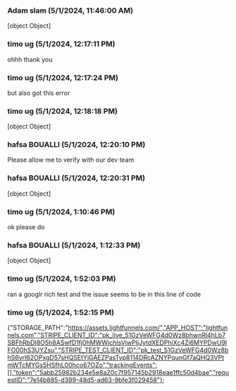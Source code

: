 ### Adam slam (5/1/2024, 11:46:00 AM)

[object Object]

### timo ug (5/1/2024, 12:17:11 PM)

ohhh thank you

### timo ug (5/1/2024, 12:17:24 PM)

but also got this error

### timo ug (5/1/2024, 12:18:18 PM)

[object Object]

### hafsa BOUALLI (5/1/2024, 12:20:10 PM)

Please allow me to verify with our dev team

### hafsa BOUALLI (5/1/2024, 12:20:31 PM)

[object Object]

### timo ug (5/1/2024, 1:10:46 PM)

ok please do

### hafsa BOUALLI (5/1/2024, 1:12:33 PM)

[object Object]

### timo ug (5/1/2024, 1:52:03 PM)

ran a googlr rich test and the issue seems to be in this line of code

### timo ug (5/1/2024, 1:52:15 PM)

{"STORAGE_PATH":"https://assets.lightfunnels.com/","APP_HOST":"lightfunnels.com","STRIPE_CLIENT_ID":"pk_live_51GzVeWFG4d0Wz8bhwnRl4hLb7SBFhRbDI8O5h8ASwfD1fj0hMWWjchlsVjwPIjJytdXEDPhiXc4Zi6MYPDwU9lFO00hS3UYZsu","STRIPE_TEST_CLIENT_ID":"pk_test_51GzVeWFG4d0Wz8bhS6vrI62OPxgD57sHQSEtYjGAEZPasTvp8114DRcAZNYPqunGf7aQHQ3VPtmWTcMYGs5HSfhL00hco67OZo","trackingEvents":[],"token":"5abb25982b234e5e8a20c7f957145b2918eae1ffc50d4bae","requestID":"7e14b885-d399-48d5-ad63-9bfe3f029458"};
						</script>
				<script type="application/ld+json">
					{
						"@context": "https://schema.org/",
						"@type": "website",
						"name": "undefined",
						"image": [""],
						"description": "",
						"aggregateRating": {
							"@type": "AggregateRating",
							"ratingValue": undefined,
							"reviewCount": undefined

### hafsa BOUALLI (5/1/2024, 1:59:11 PM)

Hi there, 
I've forwarded this to our dev team to get it checked for you! I'll keep you updated as soon as possible

### hafsa BOUALLI (5/1/2024, 1:59:13 PM)

[object Object]

### timo ug (5/1/2024, 1:59:48 PM)

can i add google tag manager to my store

### hafsa BOUALLI (5/1/2024, 2:02:14 PM)

Sure! You can add the Google Tag Manager code from here

### hafsa BOUALLI (5/1/2024, 2:02:17 PM)

[object Object]

### hafsa BOUALLI (5/1/2024, 2:02:20 PM)

[object Object]

### hafsa BOUALLI (5/1/2024, 5:24:30 PM)

> ran a googlr rich test and the issue seems to be in this line of code

...

### hafsa BOUALLI (5/1/2024, 5:24:33 PM)

[object Object]

### timo ug (5/1/2024, 6:51:56 PM)

any progress

### Yousra Chanaoui (5/1/2024, 6:52:33 PM)

[object Object]

### Yousra Chanaoui (5/1/2024, 7:05:56 PM)

Unfortunately nothing yet

### Yousra Chanaoui (5/1/2024, 7:05:59 PM)

[object Object]

### hafsa BOUALLI (5/2/2024, 9:24:57 AM)

> but also got this error


 @adam

### Adam slam (5/2/2024, 9:25:39 AM)

nothing we can do , think yassir said it not possibe yet , you need to confirm

### Adam slam (5/2/2024, 9:25:41 AM)

[object Object]

### Yousra Chanaoui (5/6/2024, 3:59:07 PM)

we have checked with the team, it's not possible

### Yousra Chanaoui (5/6/2024, 3:59:09 PM)

[object Object]

### timo ug (5/20/2024, 10:53:07 AM)

hello

### timo ug (5/20/2024, 10:54:23 AM)

give me in depth view of how cash on delivery actually works especially for someone in Africa selling to the Us

### timo ug (5/20/2024, 10:54:33 AM)

i meant uae

### Adam slam (5/20/2024, 10:54:42 AM)

Hello,



I’m sorry for sounding confused, but could you please clarify what you need? I want to make sure I understand your needs correctly.  I would be more than happy to help you out.



Thank you,

### Adam slam (5/20/2024, 10:54:44 AM)

[object Object]

### timo ug (5/20/2024, 10:58:46 AM)

cod network seller

### Adam slam (5/20/2024, 11:01:57 AM)

Okay , what i can help you with it ?

### Adam slam (5/20/2024, 11:01:59 AM)

[object Object]

### timo ug (5/20/2024, 11:02:34 AM)

just need to understand how it works

### Adam slam (5/20/2024, 11:06:12 AM)

you can contact them for more information , and this our video to see how it work with lightfunnels 

https://www.youtube.com/watch?v=oSO2pMZJBSQ&t=3s

### Adam slam (5/20/2024, 11:06:22 AM)

[object Object]

### timo ug (5/20/2024, 11:14:24 AM)

ok please

### Adam slam (5/20/2024, 11:22:21 AM)

[object Object]
